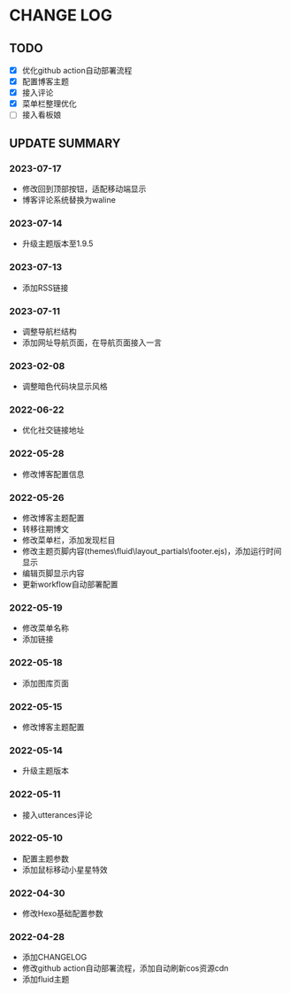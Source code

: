 # CHANGE LOG

## TODO
-[x] 优化github action自动部署流程
-[x] 配置博客主题
-[x] 接入评论
-[x] 菜单栏整理优化
-[ ] 接入看板娘

## UPDATE SUMMARY

### 2023-07-17
- 修改回到顶部按钮，适配移动端显示
- 博客评论系统替换为waline

### 2023-07-14
- 升级主题版本至1.9.5

### 2023-07-13
- 添加RSS链接

### 2023-07-11
- 调整导航栏结构
- 添加网址导航页面，在导航页面接入一言

### 2023-02-08
- 调整暗色代码块显示风格

### 2022-06-22
- 优化社交链接地址

### 2022-05-28
- 修改博客配置信息

### 2022-05-26
- 修改博客主题配置
- 转移往期博文
- 修改菜单栏，添加发现栏目
- 修改主题页脚内容(themes\fluid\layout\_partials\footer.ejs)，添加运行时间显示
- 编辑页脚显示内容
- 更新workflow自动部署配置

### 2022-05-19
- 修改菜单名称
- 添加链接

### 2022-05-18
- 添加图库页面

### 2022-05-15
- 修改博客主题配置

### 2022-05-14
- 升级主题版本

### 2022-05-11
- 接入utterances评论

### 2022-05-10
- 配置主题参数
- 添加鼠标移动小星星特效

### 2022-04-30
- 修改Hexo基础配置参数

### 2022-04-28
- 添加CHANGELOG
- 修改github action自动部署流程，添加自动刷新cos资源cdn
- 添加fluid主题

